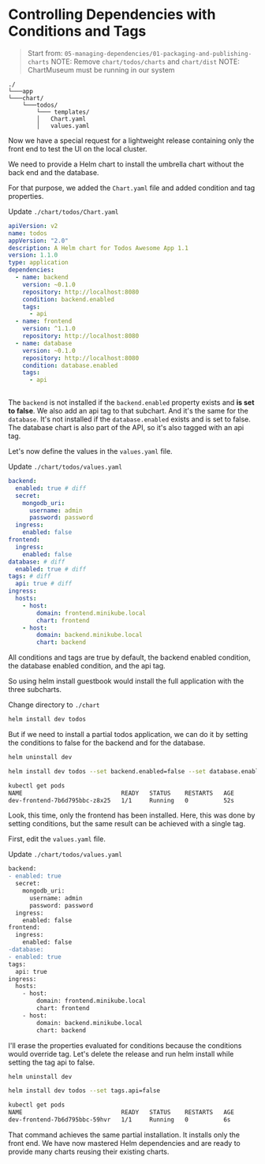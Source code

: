 # Controlling Dependencies with Conditions and Tags

> Start from: `05-managing-dependencies/01-packaging-and-publishing-charts`
> NOTE: Remove `chart/todos/charts` and `chart/dist`
> NOTE: ChartMuseum must be running in our system

```
./
└───app   
└───chart/
    └───todos/
        └─── templates/
        │   Chart.yaml
        │   values.yaml
```

Now we have a special request for a lightweight release containing only the front end to test the UI on the local cluster. 

We need to provide a Helm chart to install the umbrella chart without the back end and the database. 

For that purpose, we added the `Chart.yaml` file and added condition and tag properties. 

Update `./chart/todos/Chart.yaml`

```yaml
apiVersion: v2
name: todos
appVersion: "2.0"
description: A Helm chart for Todos Awesome App 1.1
version: 1.1.0
type: application
dependencies:
  - name: backend
    version: ~0.1.0
    repository: http://localhost:8080
    condition: backend.enabled
    tags:
      - api
  - name: frontend
    version: ^1.1.0
    repository: http://localhost:8080
  - name: database
    version: ~0.1.0
    repository: http://localhost:8080
    condition: database.enabled
    tags:
      - api
  

```

The `backend` is not installed if the `backend.enabled` property exists and **is set to false**. We also add an api tag to that subchart. And it's the same for the `database`. It's not installed if the `database.enabled` exists and is set to false. The database chart is also part of the API, so it's also tagged with an api tag. 

Let's now define the values in the `values.yaml` file. 

Update `./chart/todos/values.yaml`

```yaml
backend:
  enabled: true # diff
  secret:
    mongodb_uri:
      username: admin
      password: password
  ingress:
    enabled: false
frontend:
  ingress:
    enabled: false
database: # diff
  enabled: true # diff
tags: # diff
  api: true # diff
ingress:
  hosts:
    - host:
        domain: frontend.minikube.local
        chart: frontend
    - host:
        domain: backend.minikube.local
        chart: backend

```

All conditions and tags are true by default, the backend enabled condition, the database enabled condition, and the api tag. 

So using helm install guestbook would install the full application with the three subcharts. 

Change directory to `./chart`

```bash
helm install dev todos
```

But if we need to install a partial todos application, we can do it by setting the conditions to false for the backend and for the database. 

```bash
helm uninstall dev
```

```bash
helm install dev todos --set backend.enabled=false --set database.enabled=false
```

```bash
kubectl get pods
NAME                            READY   STATUS    RESTARTS   AGE
dev-frontend-7b6d795bbc-z8x25   1/1     Running   0          52s
```

Look, this time, only the frontend has been installed. Here, this was done by setting conditions, but the same result can be achieved with a single tag. 

First, edit the `values.yaml` file. 

Update `./chart/todos/values.yaml`

```diff
backend:
- enabled: true
  secret:
    mongodb_uri:
      username: admin
      password: password
  ingress:
    enabled: false
frontend:
  ingress:
    enabled: false
-database:
- enabled: true
tags:
  api: true
ingress:
  hosts:
    - host:
        domain: frontend.minikube.local
        chart: frontend
    - host:
        domain: backend.minikube.local
        chart: backend

```

I'll erase the properties evaluated for conditions because the conditions would override tag.
Let's delete the release and run helm install while setting the tag api to false. 

```bash
helm uninstall dev
```

```bash
helm install dev todos --set tags.api=false
```

```bash
kubectl get pods
NAME                            READY   STATUS    RESTARTS   AGE
dev-frontend-7b6d795bbc-59hvr   1/1     Running   0          6s
```

That command achieves the same partial installation. It installs only the front end. We have now mastered Helm dependencies and are ready to provide many charts reusing their existing charts.
